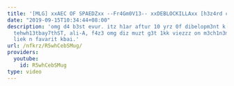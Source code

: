 ```yaml
---
title: '[MLG] xxAEC OF SPAEDZxx --Fr4Gm0V13-- xxDEBLOCKILLAxx [h3z4rd c1n3m43]'
date: "2019-09-15T10:34:44+08:00"
description: 'omg d4 b3st evur. itz h1ar aftur 10 yrz 0f dibelopm3nt k. edd1tarZ:
  tehwh13tbay7thST, ali-A, f4z3 omg diz muzt g3t 1kk viezzz on m3ch1n3ma k. so sub
  liek n favarit kbai.'
url: /nfkrz/R5whCebSMug/
providers:
  youtube:
    id: R5whCebSMug
type: video
---
```

